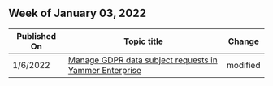 <!-- This file is generated automatically each week. Changes made to this file will be overwritten.-->



## Week of January 03, 2022


| Published On |Topic title | Change |
|------|------------|--------|
| 1/6/2022 | [Manage GDPR data subject requests in Yammer Enterprise](/Yammer/manage-security-and-compliance/gdpr-requests-in-yammer-enterprise) | modified |
